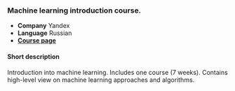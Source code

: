### Machine learning introduction course.

 * **Company** Yandex
 * **Language** Russian
 * **[Course page](https://www.coursera.org/learn/vvedenie-mashinnoe-obuchenie/home/welcome)**


#### Short description
Introduction into machine learning. Includes one course (7 weeks). Contains high-level view on machine learning approaches and algorithms.